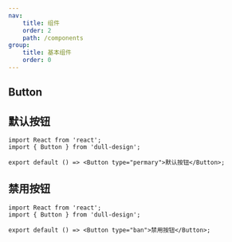 ```yaml
---
nav:
    title: 组件
    order: 2
    path: /components
group:
    title: 基本组件
    order: 0
---
```


## Button

## 默认按钮

```tsx
import React from 'react';
import { Button } from 'dull-design';

export default () => <Button type="permary">默认按钮</Button>;
```


## 禁用按钮

```tsx
import React from 'react';
import { Button } from 'dull-design';

export default () => <Button type="ban">禁用按钮</Button>;
```